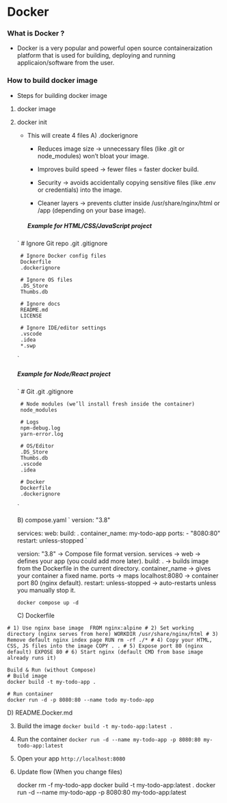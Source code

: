 # Docker

### What is Docker ?
- Docker is a very popular and powerful open source containeraization platform that is used for building, deploying and running applicaion/software from the user.

### How to build docker image

- Steps for building docker image

1) docker image

2) docker init 
   - This will create 4 files 
   A) .dockerignore
      - Reduces image size → unnecessary files (like .git or  node_modules) won’t bloat your image.

      - Improves build speed → fewer files = faster docker build.

      - Security → avoids accidentally copying sensitive files (like .env or credentials) into the image.

      - Cleaner layers → prevents clutter inside /usr/share/nginx/html or /app (depending on your base image).

      ##### Example for HTML/CSS/JavaScript project
    ` 
        # Ignore Git repo
        .git
        .gitignore

        # Ignore Docker config files
        Dockerfile
        .dockerignore

        # Ignore OS files
        .DS_Store
        Thumbs.db

        # Ignore docs
        README.md
        LICENSE

        # Ignore IDE/editor settings
        .vscode
        .idea
        *.swp
    `
    ##### Example for Node/React project
    `
        # Git
        .git
        .gitignore

        # Node modules (we’ll install fresh inside the container)
        node_modules

        # Logs
        npm-debug.log
        yarn-error.log

        # OS/Editor
        .DS_Store
        Thumbs.db
        .vscode
        .idea

        # Docker
        Dockerfile
        .dockerignore
    `

   B) compose.yaml
   `
    version: "3.8"

    services:
    web:
        build: .
        container_name: my-todo-app
        ports:
        - "8080:80"
        restart: unless-stopped
   `

    version: "3.8" → Compose file format version.
    services → web → defines your app (you could add more later).
    build: . → builds image from the Dockerfile in the current directory.
    container_name → gives your container a fixed name.
    ports → maps localhost:8080 → container port 80 (nginx default).
    restart: unless-stopped → auto-restarts unless you manually stop it.

    ` docker compose up -d `

   C) Dockerfile

` # 1) Use nginx base image 
    FROM nginx:alpine
    # 2) Set working directory (nginx serves from here)
    WORKDIR /usr/share/nginx/html
    # 3) Remove default nginx index page
    RUN rm -rf ./*
    # 4) Copy your HTML, CSS, JS files into the image
    COPY . .
    # 5) Expose port 80 (nginx default)
    EXPOSE 80
    # 6) Start nginx (default CMD from base image already runs it) `

    Build & Run (without Compose)
    # Build image
    docker build -t my-todo-app .

    # Run container
    docker run -d -p 8080:80 --name todo my-todo-app

   D) README.Docker.md

3) Build the image
   ` docker build -t my-todo-app:latest . `

4) Run the container
   ` docker run -d --name my-todo-app -p 8080:80 my-todo-app:latest `

5) Open your app
   ` http://localhost:8080 `

6) Update flow (When you change files)

    docker rm -f my-todo-app
    docker build -t my-todo-app:latest .
    docker run -d --name my-todo-app -p 8080:80 my-todo-app:latest
   

   